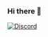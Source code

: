 ### Hi there 👋

[![Discord](https://lanyard.cnrad.dev/api/177758920167653376)](https://discord.com/users/177758920167653376?hideDiscrim=true&hideTimestamp=true)

<!--

Here are some ideas to get you started:

- 🔭 I’m currently working on ...
- 🌱 I’m currently learning ...
- 👯 I’m looking to collaborate on ...
- 🤔 I’m looking for help with ...
- 💬 Ask me about ...
- 📫 How to reach me: ...
- 😄 Pronouns: ...
- ⚡ Fun fact: ...
-->
